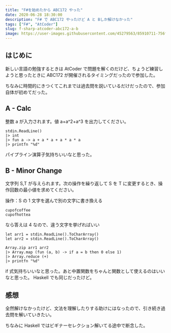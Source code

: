 ```yaml
---
title: "F#を始めたから ABC172 やった"
date: 2020-06-28 18:30:00
description: "F# で ABC172 やったけど A と Bしか解けなかった"
tags: ["F#", "AtCoder"]
slug: f-sharp-atcoder-abc172-a-b
image: https://user-images.githubusercontent.com/45279563/85910711-756f8900-b85b-11ea-8bd3-df0e8745aa27.png
---
```


## はじめに

新しい言語の勉強するときは AtCoder で問題を解くのだけど、ちょうど練習しようと思ったときに ABC172 が開催されるタイミングだったので参加した。

ちなみに時間的にきつくてこれまでは過去問を説いているだけだったので、参加自体が初めてだった。

## A - Calc

整数 a が入力されます。値 a+a^2+a^3 を出力してください。

```
stdin.ReadLine()
|> int
|> fun a -> a + a * a + a * a * a
|> printfn "%d"
```

パイプライン演算子気持ちいいなと思った。

## B - Minor Change

文字列 S,T が与えられます。次の操作を繰り返して S を T に変更するとき、操作回数の最小値を求めてください。

操作：S の 1 文字を選んで別の文字に書き換える

```
cupofcoffee
cupofhottea
```

なら答えは 4 なので、違う文字を挙げればいい

```
let arr1 = stdin.ReadLine().ToCharArray()
let arr2 = stdin.ReadLine().ToCharArray()

Array.zip arr1 arr2
|> Array.map (fun (a, b) -> if a = b then 0 else 1)
|> Array.reduce (+)
|> printfn "%d"
```

if 式気持ちいいなと思った。あと中置関数をちゃんと関数として使えるのはいいなと思った。
Haskell でも同じだったけど。

## 感想

全然解けなかったけど、文法を理解したりする助けにはなったので、引き続き過去問を解いていきたい。

ちなみに Haskell ではビギナーセレクション解いてる途中で断念した。

